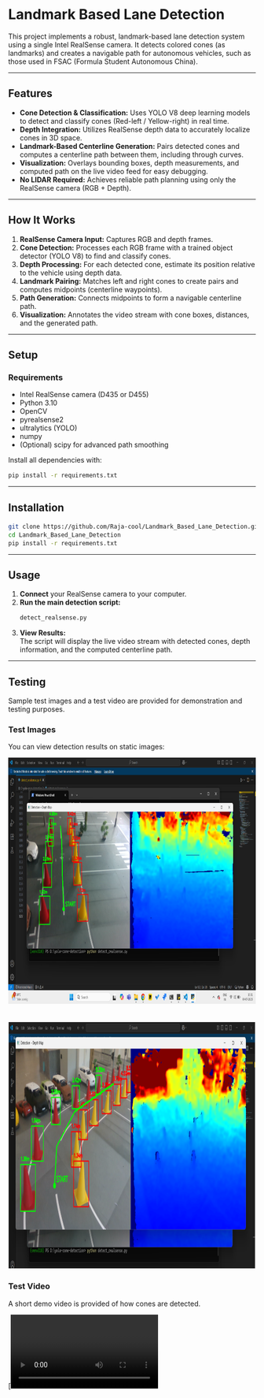 # Landmark Based Lane Detection

This project implements a robust, landmark-based lane detection system using a single Intel RealSense camera. It detects colored cones (as landmarks) and creates a navigable path for autonomous vehicles, such as those used in FSAC (Formula Student Autonomous China).

---

## Features

- **Cone Detection & Classification:** Uses YOLO V8 deep learning models to detect and classify cones (Red-left / Yellow-right) in real time.
- **Depth Integration:** Utilizes RealSense depth data to accurately localize cones in 3D space.
- **Landmark-Based Centerline Generation:** Pairs detected cones and computes a centerline path between them, including through curves.
- **Visualization:** Overlays bounding boxes, depth measurements, and computed path on the live video feed for easy debugging.
- **No LIDAR Required:** Achieves reliable path planning using only the RealSense camera (RGB + Depth).

---

## How It Works

1. **RealSense Camera Input:** Captures RGB and depth frames.
2. **Cone Detection:** Processes each RGB frame with a trained object detector (YOLO V8) to find and classify cones.
3. **Depth Processing:** For each detected cone, estimate its position relative to the vehicle using depth data.
4. **Landmark Pairing:** Matches left and right cones to create pairs and computes midpoints (centerline waypoints).
5. **Path Generation:** Connects midpoints to form a navigable centerline path.
6. **Visualization:** Annotates the video stream with cone boxes, distances, and the generated path.

---

## Setup

### Requirements

- Intel RealSense camera (D435 or D455)
- Python 3.10
- OpenCV
- pyrealsense2
- ultralytics (YOLO)
- numpy
- (Optional) scipy for advanced path smoothing

Install all dependencies with:

```bash
pip install -r requirements.txt
```

---

## Installation

```bash
git clone https://github.com/Raja-cool/Landmark_Based_Lane_Detection.git
cd Landmark_Based_Lane_Detection
pip install -r requirements.txt
```

---

## Usage

1. **Connect** your RealSense camera to your computer.
2. **Run the main detection script:**  
   ```bash
   detect_realsense.py
   ```
3. **View Results:**  
   The script will display the live video stream with detected cones, depth information, and the computed centerline path.

---

## Testing

Sample test images and a test video are provided for demonstration and testing purposes.

### Test Images

You can view detection results on static images:

<div align="center">
    <img src="Test_results/test_image1.png" height=500, width=800>
</div>
<br><br>
<div align="center">
    <img src="Test_results/test_image2.png" height=500, width=800>
</div>

### Test Video

A short demo video is provided of how cones are detected.  


[![Test Video](Test_results/test_video.mp4)
